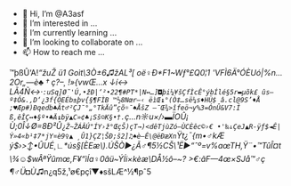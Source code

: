 - 👋 Hi, I’m @A3asf
- 👀 I’m interested in ...
- 🌱 I’m currently learning ...
- 💞️ I’m looking to collaborate on ...
- 📫 How to reach me ...

<!---
A3asf/A3asf is a ✨ special ✨ repository because its `README.md` (this file) appears on your GitHub profile.
You can click the Preview link to take a look at your changes.
--->
™þßÛ‘A!_“žuŽ ü1 Goìt\3Ò±6♫žAL³[ oë♀Ð*F1~Wƒ°£Q0¦1 'VFÌ6Ä°ÓÈUó|%$n…2Or„ —è♣†ç?–$¸ !»{vwŒ…x
↓í↔ LÃ4Ñ↔·`:uSq]Ø˜'Ú‚•žÐ|‘²•22¶#PT*|N↔…]◘þi¼¥šÇfÌcÊ°ýbÍlé§5r▬µõk£ ûs—º‡Ó&.,D‘¿­3f{ÖEÉb±þv{§¶FÌB ™½8Nœr–‹
ëìŒ↨°(Ò‡…së¼s♦HÜ$ â.cl@9S’♦Å ;♥Æp#)Ðqedb♣Ãt♂²ÇJ¯°„°TkÄû”çõ☼¯♠ÅšZ –¯Œ¾>îfeö¬y%3=ÓnÛ&V7:Í ß‚êÎÇ↔♦§º•♣Ä↨bÿ▲C»¢♣¡Sš☺K§•†.`ç…n☼u×/›▬ÏOÛ¡ Ù;0Î↓Ø=8Ð²Û`¿Ž~ŽÁÂÚ"ÍY›ž°ŒçŠ)çT→)<dêTjùZó—ÙCÈêc©›€ •'‰↓ÇeJ▲R-ÿƒ$◄Ê|Ý»4«b¹‡7*jY¤è9♀▲ ¸Û1}ÇZ¦ŠÐ;š2]♫♠è—Ê\@ëÐæXn`Ÿt¿¯{m•♂kÆ ý$›>↕•ÛUÉ¸∟*ús§[ÈEæ\).ÚŠÒ►¿Ã♂¶5½CŠ\¹Ë►“ˆº=v%aœTH,Ÿ¨•™TûÎ¤t \¾☺$w­ÂªŸûmœ‚F¥“ìÍa♀0âü~ÝÍi×kèæ\DÅ½ô–~? >€:ãF—4œ×SJå™♂ç
¶♂Ü◘Ù_♫n¿q5ž‚¹ø€pçî▼♦sšLÆ^½¶pˆ5
